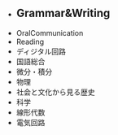 - Grammar&Writing
	- 
- OralCommunication
- Reading
- ディジタル回路
- 国語総合
- 微分・積分
- 物理
- 社会と文化から見る歴史
- 科学
- 線形代数
- 電気回路